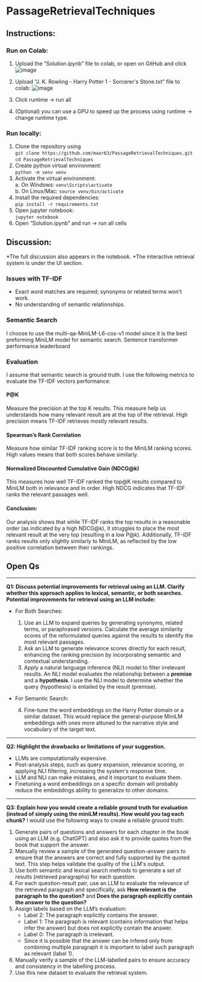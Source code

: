 # PassageRetrievalTechniques

## Instructions:
### Run on Colab:
1.	Upload the “Solution.ipynb” file to colab, or open on GitHub and click ![image](https://github.com/user-attachments/assets/e9ce042b-4844-485f-bc18-3b6a9e2252e9) 
2.	Upload “J. K. Rowling - Harry Potter 1 - Sorcerer's Stone.txt” file to colab: ![image](https://github.com/user-attachments/assets/dbb114e3-6b99-42c3-9dd8-d87a0ea39855)
  
3.	Click runtime -> run all
4.	(Optional) you can use a GPU to speed up the process using runtime -> change runtime type. 
### Run locally:
1.	Clone the repository using <br>
`git clone https://github.com/maor63/PassageRetrievalTechniques.git`<br>
`cd PassageRetrievalTechniques`
2.	Create python virtual environment: <br>
`python -m venv venv`
3.	Activate the virtual environment:   
    a.	On Windows: `venv\Scripts\activate`  
    b.	On Linux/Mac: `source venv/bin/activate`
4.	Install the required dependencies: <br>
`pip install -r requirements.txt`
5.	Open jupyter notebook: <br>
`jupyter notebook`
6.	Open “Solution.ipynb” and run -> run all cells



## Discussion:
*The full discussion also appears in the notebook.
*The interactive retrieval system is under the UI section.
### Issues with TF-IDF
* Exact word matches are required; synonyms or related terms won't work.
*	No understanding of semantic relationships.

### Semantic Search
I choose to use the multi-qa-MiniLM-L6-cos-v1 model since it is the best preforming MiniLM model for semantic search. Sentence transformer performance leaderboard

### Evaluation
I assume that semantic search is ground truth. I use the following metrics to evaluate the TF-IDF vectors performance:

#### P@K
Measure the precision at the top K results. This measure help us understands how many relevant result are at the top of the retrieval. High precision means TF-IDF retrieves mostly relevant results.
#### Spearman’s Rank Correlation
Measure how similar TF-IDF ranking score is to the MiniLM ranking scores. High values means that both scores behave similarly.
#### Normalized Discounted Cumulative Gain (NDCG@k)
This measures how well TF-IDF ranked the top@K results compared to MiniLM both in relevance and in order. High NDCG indicates that TF-IDF ranks the relevant passages well.
#### Conclusion:
Our analysis shows that while TF-IDF ranks the top results in a reasonable order (as indicated by a high NDCG@k), it struggles to place the most relevant result at the very top (resulting in a low P@k). Additionally, TF-IDF ranks results only slightly similarly to MiniLM, as reflected by the low positive correlation between their rankings.

## Open Qs
________________________________________
**Q1: Discuss potential improvements for retrieval using an LLM. Clarify whether this approach applies to lexical, semantic, or both searches.
Potential improvements for retrieval using an LLM include:**
* For Both Searches:
  1.	Use an LLM to expand queries by generating synonyms, related terms, or paraphrased versions. Calculate the average similarity scores of the reformulated queries against the results to identify the most relevant passages.
  2.	Ask an LLM to generate relevance scores directly for each result, enhancing the ranking precision by incorporating semantic and contextual understanding.
  3.	Apply a natural language inference (NLI) model to filter irrelevant results. An NLI model evaluates the relationship between a **premise** and a **hypothesis**. I use the NLI model to determine whether the query (hypothesis) is entailed by the result (premise).
* For Semantic Search:
  
  4.	Fine-tune the word embeddings on the Harry Potter domain or a similar dataset. This would replace the general-purpose MiniLM embeddings with ones more attuned to the narrative style and vocabulary of the target text.
________________________________________
**Q2: Highlight the drawbacks or limitations of your suggestion.**
* LLMs are computationally expensive.
* Post-analysis steps, such as query expansion, relevance scoring, or applying NLI filtering, increasing the system's response time.
* LLM and NLI can make mistakes, and it important to evaluate them.
*	Finetuning a word embeddings on a specific domain will probably reduce the embeddings ability to generalize to other domains.
________________________________________
**Q3: Explain how you would create a reliable ground truth for evaluation (instead of simply using the miniLM results). How would you tag each chunk?**
I would use the following ways to create a reliable ground truth:
1.	Generate pairs of questions and answers for each chapter in the book using an LLM (e.g. ChatGPT) and also ask it to provide quotes from the book that support the answer.
2.	Manually review a sample of the generated question-answer pairs to ensure that the answers are correct and fully supported by the quoted text. This step helps validate the quality of the LLM's output.
3.	Use both semantic and lexical search methods to generate a set of results (retrieved paragraphs) for each question.
4.	For each question-result pair, use an LLM to evaluate the relevance of the retrieved paragraph and specifically, ask **How relevant is the paragraph to the question?** and **Does the paragraph explicitly contain the answer to the question?**
5.	Assign labels based on the LLM’s evaluation:
    *	Label 2: The paragraph explicitly contains the answer.
    *	Label 1: The paragraph is relevant (contains information that helps infer the answer) but does not explicitly contain the answer.
    *	Label 0: The paragraph is irrelevant.
    *	Since it is possible that the answer can be infered only from combining multiple paragraph it is important to label such paragraph as relevant (label 1).
6.	Manually verify a sample of the LLM-labelled pairs to ensure accuracy and consistency in the labelling process.
7.	Use this new dataset to evaluate the retrieval system.


